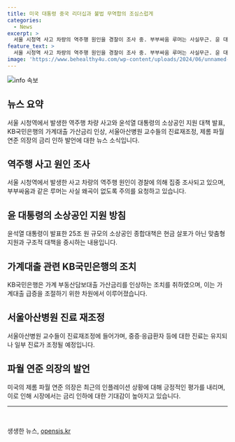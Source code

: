 ```yaml
---
title: 미국 대통령 중국 리더십과 불법 무역합의 조심스럽게
categories:
  - News
excerpt: >
  서울 시청역 사고 차량의 역주행 원인을 경찰이 조사 중. 부부싸움 루머는 사실무근. 윤 대통령, 소상공인 지원에 25조원 규모의 대책 마련. 현금 살포 대신 맞춤형 지원 강조. 가계대출 급증에 국민은행 주택대출 가산금리 인상. 서울아산병원 교수들 내일부터 진료재조정. 미 연준 의장, 인플레이션 진전 발언으로 금리인하 기대감↑. #역주행 #소상공인 #가계대출 #아산병원 #금리인하
feature_text: >
  서울 시청역 사고 차량의 역주행 원인을 경찰이 조사 중. 부부싸움 루머는 사실무근. 윤 대통령, 소상공인 지원에 25조원 규모의 대책 마련. 현금 살포 대신 맞춤형 지원 강조. 가계대출 급증에 국민은행 주택대출 가산금리 인상. 서울아산병원 교수들 내일부터 진료재조정. 미 연준 의장, 인플레이션 진전 발언으로 금리인하 기대감↑. #역주행 #소상공인 #가계대출 #아산병원 #금리인하
image: 'https://www.behealthy4u.com/wp-content/uploads/2024/06/unnamed-file.png'
---
```


<p><img src="https://www.behealthy4u.com/wp-content/uploads/2024/06/unnamed-file.png" alt="info 속보" /></p>

<h2 data-ke-size="size26">뉴스 요약</h2>

<p data-ke-size="size16">서울 시청역에서 발생한 역주행 차량 사고와 윤석열 대통령의 소상공인 지원 대책 발표, KB국민은행의 가계대출 가산금리 인상, 서울아산병원 교수들의 진료재조정, 제롬 파월 연준 의장의 금리 인하 발언에 대한 뉴스 소식입니다.</p>

<h2 data-ke-size="size26">역주행 사고 원인 조사</h2>

<p data-ke-size="size16">서울 시청역에서 발생한 사고 차량의 역주행 원인이 경찰에 의해 집중 조사되고 있으며, 부부싸움과 같은 루머는 사실 왜곡이 없도록 주의를 요청하고 있습니다.</p>

<h2 data-ke-size="size26">윤 대통령의 소상공인 지원 방침</h2>

<p data-ke-size="size16">윤석열 대통령이 발표한 25조 원 규모의 소상공인 종합대책은 현금 살포가 아닌 맞춤형 지원과 구조적 대책을 중시하는 내용입니다.</p>

<h2 data-ke-size="size26">가계대출 관련 KB국민은행의 조치</h2>

<p data-ke-size="size16">KB국민은행은 가계 부동산담보대출 가산금리를 인상하는 조치를 취하였으며, 이는 가계대출 급증을 조절하기 위한 차원에서 이루어졌습니다.</p>

<h2 data-ke-size="size26">서울아산병원 진료 재조정</h2>

<p data-ke-size="size16">서울아산병원 교수들이 진료재조정에 들어가며, 중증·응급환자 등에 대한 진료는 유지되나 일부 진료가 조정될 예정입니다.</p>

<h2 data-ke-size="size26">파월 연준 의장의 발언</h2>

<p data-ke-size="size16">미국의 제롬 파월 연준 의장은 최근의 인플레이션 상황에 대해 긍정적인 평가를 내리며, 이로 인해 시장에서는 금리 인하에 대한 기대감이 높아지고 있습니다.</p>

<hr>

<p data-ke-size="size16">&nbsp;</p>
생생한 뉴스, <a href="https://opensis.kr" rel="dofollow">opensis.kr</a>


